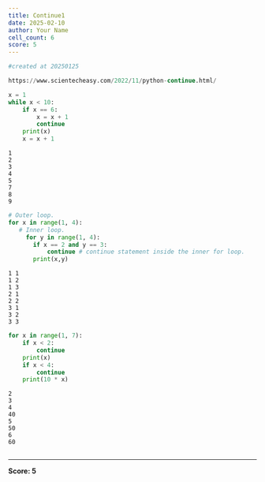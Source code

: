 ```yaml
---
title: Continue1
date: 2025-02-10
author: Your Name
cell_count: 6
score: 5
---
```


```python
#created at 20250125
```


```python
https://www.scientecheasy.com/2022/11/python-continue.html/

```


```python
x = 1
while x < 10:
    if x == 6:
        x = x + 1
        continue
    print(x)
    x = x + 1
```

    1
    2
    3
    4
    5
    7
    8
    9



```python
# Outer loop.
for x in range(1, 4):
   # Inner loop.
     for y in range(1, 4):
       if x == 2 and y == 3:
           continue # continue statement inside the inner for loop.
       print(x,y)

```

    1 1
    1 2
    1 3
    2 1
    2 2
    3 1
    3 2
    3 3



```python
for x in range(1, 7):
    if x < 2:
        continue
    print(x)
    if x < 4:
        continue
    print(10 * x)

```

    2
    3
    4
    40
    5
    50
    6
    60



```python

```


---
**Score: 5**